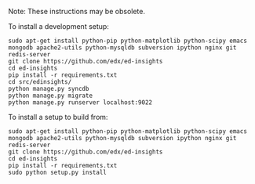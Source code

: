 Note: These instructions may be obsolete. 

To install a development setup: 

    sudo apt-get install python-pip python-matplotlib python-scipy emacs mongodb apache2-utils python-mysqldb subversion ipython nginx git redis-server
    git clone https://github.com/edx/ed-insights
    cd ed-insights
    pip install -r requirements.txt    
    cd src/edinsights/
    python manage.py syncdb
    python manage.py migrate
    python manage.py runserver localhost:9022

To install a setup to build from: 

    sudo apt-get install python-pip python-matplotlib python-scipy emacs mongodb apache2-utils python-mysqldb subversion ipython nginx git redis-server
    git clone https://github.com/edx/ed-insights
    cd ed-insights
    pip install -r requirements.txt    
    sudo python setup.py install
